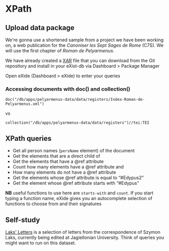 # XPath

## Upload data package

We're gonna use a shortened sample from a project we have been working on, a web publication for the *Canoniser les Sept Sages de Rome* (C7S). We will use the first chapter of _Roman de Pelyarmenus_.

We have already created a [XAR](https://github.com/eeditiones/workshop/blob/master/data/xars/pelyarmenus-data-0.1.xar) file that you can download from the Git repository and install in your eXist-db via Dashboard > Package Manager

Open eXide (Dashboard > eXide) to enter your queries

### Accessing documents with doc() and collection()

`doc("/db/apps/pelyarmenus-data/data/registers/Index-Roman-de-Pelyarmenus.xml")`

vs

`collection("/db/apps/pelyarmenus-data/data/registers")//tei:TEI`

## XPath queries

* Get all person names (`persName` element) of the document 
* Get the <persName> elements that are a direct child of <person>
* Get the <persName> elements that have a @ref attribute
* Count how many <persName> elements have a @ref attribute and
* How many  <persName> elements do not have a @ref attribute 
* Get the <persName> elements whose @ref attribute is equal to “#Edypus2” 
* Get the <persName> element whose @ref attribute starts with “#Edypus”

**NB** useful functions to use here are `starts-with` and `count`. If you start typing a function name, eXide gives you an autocomplete selection of functions to choose from and their signatures

## Self-study

[Laks' Letters](https://github.com/eeditiones/workshop/blob/master/data/xars/laks-data-1.0.xar) is a selection of letters from the correspondence of Szymon Laks, currently being edited at Jagiellonian University. Think of queries you might want to run on this dataset.